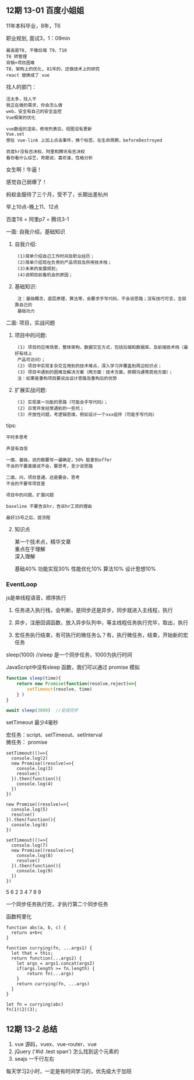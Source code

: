 


## 12期 13-01 百度小姐姐

11年本科毕业，8年，T6

职业规划, 面试3，1：09min
	
	最高是T8, 不像后端 T9、T10
	T6 转管理
	背锅+项目困难
	T8，架构上的优化, 81年的，还做技术上的研究
	react 替换成了 vue

找人的部门：
	
	活太多，找人干
	我正在做的需求，你会怎么做
	web，安全有自己的安全监控
	Vue框架的优化
	
	vue数组的渲染，修改列表后，视图没有更新
	Vue.set
	想在 vue-link 上加上点击事件，换个标签，在生命周期，beforeDestroyed
	
	百度hr没有否决权，阿里和腾讯有否决权
	看你看什么综艺，奇葩说，喜欢谁，性格分析
	
	

女生啊！牛逼！

感觉自己弱爆了！

蚂蚁金服待了三个月，受不了，长期出差杭州

早上10点-晚上11、12点

百度T6 = 阿里p7 = 腾讯3-1


⼀⾯: ⾃我介绍，基础知识

1. ⾃我介绍:

		(1)简单介绍⾃⼰⼯作时间及职业经历；
		(2)简单介绍现在负责的产品项⽬及所⽤技术栈；
		(3)未来的发展规划;
		(4)说明⽬前看机会的原因；
	
2. 基础知识:

		注：基础概念，底层原理，算法等，会要求⼿写代码，不会说思路；没有技巧可⾔，全部靠⾃⼰的
		基础功⼒
		
⼆⾯: 项⽬，实战问题 

1. 项⽬中的问题:

		(1) 项⽬的应⽤场景，整体架构，数据交互⽅式，包括后端和数据库，及前端技术栈（最好有线上
		产品可访问）；
		(2) 项⽬中实现复杂交互⽤到的技术难点，深⼊学习并覆盖到周边知识点；
		(3) 项⽬中遇到的困难及解决⽅案（两⽅⾯：技术⽅⾯，排期沟通等其他⽅⾯）；
		注：如果是重构项⽬要说出设计思路及重构后的优势

2. 扩展实战问题:

		(1) 实现某⼀功能的思路（可能会⼿写代码）；
		(2) ⽇常开发经常遇到的⼀些坑；
		(3) 开放性问题，考逻辑思维，例如设计⼀个xxx组件（可能⼿写代码）
		

tips:
	
	平时多思考
		
	声音有自信	
	
	一面，基础，说的都要写一遍确定，50% 能拿到offer
	不会的不要直接说不会，要思考，至少说思路
	
	二面，问，项目普通，还是要会，思考
	不会的不要写项目里
	
	项目中的问题，扩展问题
	
	baseline 不要告诉hr，告诉hr工资的理由
	
	最好15号之后，提流程





2. 知识点

	某一个技术点，精华文章		
	重点在于理解	
	深入理解
	
	基础40%
	功能实现30%
	性能优化10%
	算法10%
	设计思想10%
	
### EventLoop

js是单线程语音，顺序执行

1. 任务进入执行栈，会判断，是同步还是异步，同步就进入主线程，执行

2. 异步，注册回调函数，放入异步队列中，等主线程任务执行完毕，取出，执行

3. 宏任务执行结束，有可执行的微任务么？有，执行微任务，结束，开始新的宏任务

sleep(1000) //sleep 是一个同步任务，1000为执行时间
	
JavaScript中没有sleep 函数，我们可以通过 promise 模拟

```javascript
function sleep(time){
	return new Promise(function(resolve,reject)=>{
		setTimeout(resolve, time)
	} )
}

await sleep(3000)  //变成同步
```

setTimeout 最少4毫秒

宏任务：script、setTimeout、setInterval	
微任务： promise

```
setTimeout(()=>{
  console.log(2)
  new Promise((resolve)=>{
    console.log(3)
    resolve()
  }).then(function(){
    console.log(4)
  })
})

new Promise((resolve)=>{
  console.log(5)
  resolve()
}).then(function(){
  console.log(6)
})

setTimeout(()=>{
  console.log(7)
  new Promise((resolve)=>{
    console.log(8)
    resolve()
  }).then(function(){
    console.log(9)
  })
})
```

5 6 2 3 4 7 8 9 

一个同步任务执行完，才执行第二个同步任务



函数柯里化

```
function abc(a, b, c) {
  return a+b+c
}

function currying(fn, ...args1) {
  let that = this;
  return function(...args2) {
    let args = args1.concat(args2)
    if(args.length >= fn.length) {
        return fn(...args)
    }
    return currying(fn, ...args)
  }
}

let fn = currying(abc)
fn(1)(2)(3);
```







## 12期 13-2 总结

1. vue 源码，vuex、vue-router、vue
2. jQuery ('#id .test span') 怎么找到这个元素的
3. seajs 一千行左右

   

每天学习2小时，一定是有时间学习的，优先级大于加班

